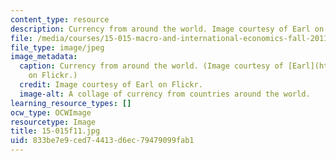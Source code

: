 ```yaml
---
content_type: resource
description: Currency from around the world. Image courtesy of Earl on Flickr.
file: /media/courses/15-015-macro-and-international-economics-fall-2011/833be7e9ced74413d6ec79479099fab1_15-015f11.jpg
file_type: image/jpeg
image_metadata:
  caption: Currency from around the world. (Image courtesy of [Earl](http://www.flickr.com/photos/earlg/182538685/)
    on Flickr.)
  credit: Image courtesy of Earl on Flickr.
  image-alt: A collage of currency from countries around the world.
learning_resource_types: []
ocw_type: OCWImage
resourcetype: Image
title: 15-015f11.jpg
uid: 833be7e9-ced7-4413-d6ec-79479099fab1
---
```

